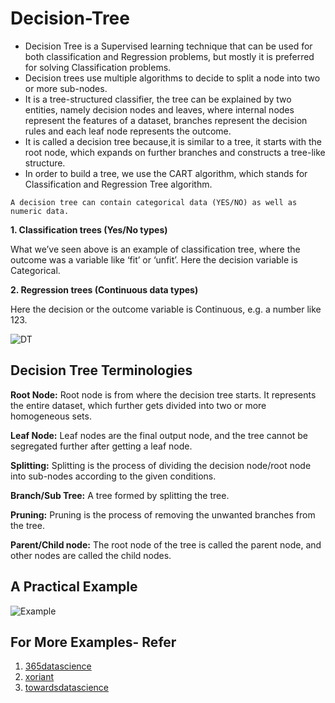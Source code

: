 # Decision-Tree
- Decision Tree is a Supervised learning technique that can be used for both classification and Regression problems, but mostly it is preferred for solving Classification problems. 
- Decision trees use multiple algorithms to decide to split a node into two or more sub-nodes.
- It is a tree-structured classifier, the tree can be explained by two entities, namely decision nodes and leaves, where internal nodes represent the features of a dataset, branches represent the decision rules and each leaf node represents the outcome.
- It is called a decision tree because,it is similar to a tree, it starts with the root node, which expands on further branches and constructs a tree-like structure.
- In order to build a tree, we use the CART algorithm, which stands for Classification and Regression Tree algorithm.

 `A decision tree can contain categorical data (YES/NO) as well as numeric data.`
 
**1. Classification trees (Yes/No types)**

What we’ve seen above is an example of classification tree, where the outcome was a variable like ‘fit’ or ‘unfit’. Here the decision variable is Categorical.

**2. Regression trees (Continuous data types)**

Here the decision or the outcome variable is Continuous, e.g. a number like 123. 

![DT](https://365datascience.com/resources/blog/rr6cuudl59r-decision-trees-image1.png)

## Decision Tree Terminologies

**Root Node:** Root node is from where the decision tree starts. It represents the entire dataset, which further gets divided into two or more homogeneous sets.

**Leaf Node:** Leaf nodes are the final output node, and the tree cannot be segregated further after getting a leaf node.

**Splitting:** Splitting is the process of dividing the decision node/root node into sub-nodes according to the given conditions.

**Branch/Sub Tree:** A tree formed by splitting the tree.

**Pruning:** Pruning is the process of removing the unwanted branches from the tree.

**Parent/Child node:** The root node of the tree is called the parent node, and other nodes are called the child nodes.

## A Practical Example

![Example](https://365datascience.com/resources/blog/59utffqewug-decision-trees-image2.png)

## For More Examples- Refer
1. [365datascience](https://365datascience.com/tutorials/machine-learning-tutorials/decision-trees/)
2. [xoriant](https://www.xoriant.com/blog/decision-trees-for-classification-a-machine-learning-algorithm)
3. [towardsdatascience](https://towardsdatascience.com/decision-trees-in-machine-learning-641b9c4e8052)



